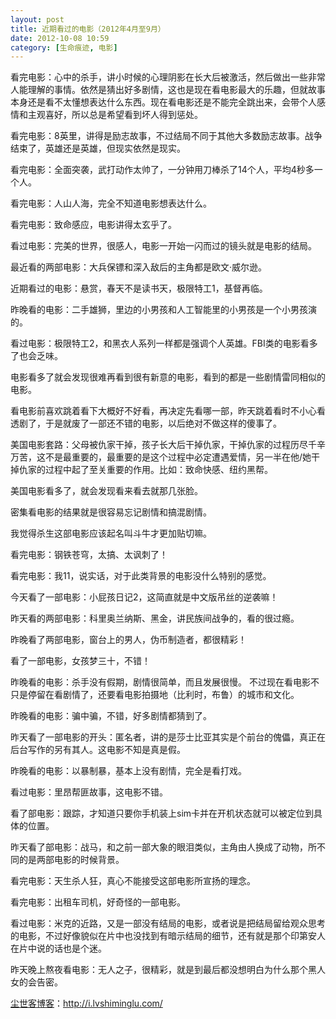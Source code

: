```yaml
---
layout: post
title: 近期看过的电影（2012年4月至9月）
date: 2012-10-08 10:59
category: [生命痕迹, 电影]
---
```

看完电影：心中的杀手，讲小时候的心理阴影在长大后被激活，然后做出一些非常人能理解的事情。依然是猜出好多剧情，这也是现在看电影最大的乐趣，但就故事本身还是看不太懂想表达什么东西。现在看电影还是不能完全跳出来，会带个人感情和主观喜好，所以总是希望看到坏人得到惩处。

看完电影：8英里，讲得是励志故事，不过结局不同于其他大多数励志故事。战争结束了，英雄还是英雄，但现实依然是现实。

看完电影：全面突袭，武打动作太帅了，一分钟用刀棒杀了14个人，平均4秒多一个人。

看完电影：人山人海，完全不知道电影想表达什么。

看完电影：致命感应，电影讲得太玄乎了。

看过电影：完美的世界，很感人，电影一开始一闪而过的镜头就是电影的结局。

最近看的两部电影：大兵保镖和深入敌后的主角都是欧文·威尔逊。

近期看过的电影：悬赏，春天不是读书天，极限特工1，基督再临。

昨晚看的电影：二手雄狮，里边的小男孩和人工智能里的小男孩是一个小男孩演的。

看过电影：极限特工2，和黑衣人系列一样都是强调个人英雄。FBI类的电影看多了也会乏味。

电影看多了就会发现很难再看到很有新意的电影，看到的都是一些剧情雷同相似的电影。

看电影前喜欢跳着看下大概好不好看，再决定先看哪一部，昨天跳着看时不小心看透剧了，于是就废了一部还不错的电影，以后绝对不做这样的傻事了。

美国电影套路：父母被仇家干掉，孩子长大后干掉仇家，干掉仇家的过程历尽千辛万苦，这不是最重要的，最重要的是这个过程中必定遭遇爱情，另一半在他/她干掉仇家的过程中起了至关重要的作用。比如：致命快感、纽约黑帮。

美国电影看多了，就会发现看来看去就那几张脸。

密集看电影的结果就是很容易忘记剧情和搞混剧情。

我觉得杀生这部电影应该起名叫斗牛才更加贴切嘛。

看完电影：钢铁苍穹，太搞、太讽刺了！

看完电影：我11，说实话，对于此类背景的电影没什么特别的感觉。

今天看了一部电影：小屁孩日记2，这简直就是中文版吊丝的逆袭嘛！

昨天看的两部电影：科里奥兰纳斯、黑金，讲民族间战争的，看的很过瘾。

昨晚看了两部电影，窗台上的男人，伪币制造者，都很精彩！

看了一部电影，女孩梦三十，不错！

昨晚看的电影：杀手没有假期，剧情很简单，而且发展很慢。 不过现在看电影不只是停留在看剧情了，还要看电影拍摄地（比利时，布鲁）的城市和文化。

昨晚看的电影：骗中骗，不错，好多剧情都猜到了。

昨天看了一部电影的开头：匿名者，讲的是莎士比亚其实是个前台的傀儡，真正在后台写作的另有其人。这电影不知是真是假。

昨晚看的电影：以暴制暴，基本上没有剧情，完全是看打戏。

看过电影：里昂帮匪故事，这电影不错。

看了部电影：跟踪，才知道只要你手机装上sim卡并在开机状态就可以被定位到具体的位置。

昨天看了部电影：战马，和之前一部大象的眼泪类似，主角由人换成了动物，所不同的是两部电影的时候背景。

看完电影：天生杀人狂，真心不能接受这部电影所宣扬的理念。

看完电影：出租车司机，好奇怪的一部电影。

看过电影：米克的近路，又是一部没有结局的电影，或者说是把结局留给观众思考的电影，不过好像貌似在片中也没找到有暗示结局的细节，还有就是那个印第安人在片中说的话也是个迷。

昨天晚上熬夜看电影：无人之子，很精彩，就是到最后都没想明白为什么那个黑人女的会告密。

<a href="http://i.lvshiminglu.com/">尘世客博客</a>：<a href="http://i.lvshiminglu.com/">http://i.lvshiminglu.com/</a>

